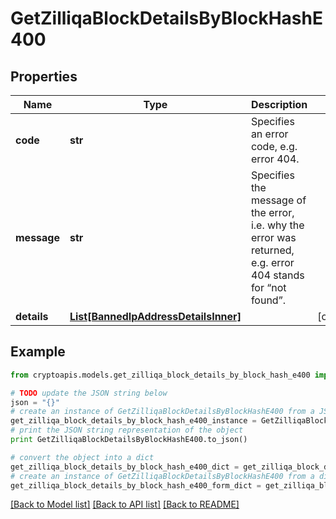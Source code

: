 # GetZilliqaBlockDetailsByBlockHashE400


## Properties
Name | Type | Description | Notes
------------ | ------------- | ------------- | -------------
**code** | **str** | Specifies an error code, e.g. error 404. | 
**message** | **str** | Specifies the message of the error, i.e. why the error was returned, e.g. error 404 stands for “not found”. | 
**details** | [**List[BannedIpAddressDetailsInner]**](BannedIpAddressDetailsInner.md) |  | [optional] 

## Example

```python
from cryptoapis.models.get_zilliqa_block_details_by_block_hash_e400 import GetZilliqaBlockDetailsByBlockHashE400

# TODO update the JSON string below
json = "{}"
# create an instance of GetZilliqaBlockDetailsByBlockHashE400 from a JSON string
get_zilliqa_block_details_by_block_hash_e400_instance = GetZilliqaBlockDetailsByBlockHashE400.from_json(json)
# print the JSON string representation of the object
print GetZilliqaBlockDetailsByBlockHashE400.to_json()

# convert the object into a dict
get_zilliqa_block_details_by_block_hash_e400_dict = get_zilliqa_block_details_by_block_hash_e400_instance.to_dict()
# create an instance of GetZilliqaBlockDetailsByBlockHashE400 from a dict
get_zilliqa_block_details_by_block_hash_e400_form_dict = get_zilliqa_block_details_by_block_hash_e400.from_dict(get_zilliqa_block_details_by_block_hash_e400_dict)
```
[[Back to Model list]](../README.md#documentation-for-models) [[Back to API list]](../README.md#documentation-for-api-endpoints) [[Back to README]](../README.md)


